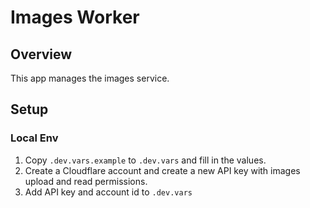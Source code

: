 # Images Worker

## Overview

This app manages the images service.

## Setup

### Local Env

1. Copy `.dev.vars.example` to `.dev.vars` and fill in the values.
2. Create a Cloudflare account and create a new API key with images upload and read permissions.
3. Add API key and account id to `.dev.vars`
